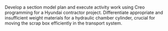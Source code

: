 Develop a section model plan and execute activity work using Creo programming for a Hyundai contractor project.
Differentiate appropriate and insufficient weight materials for a hydraulic chamber cylinder, crucial for moving the scrap box efficiently in the transport system.

